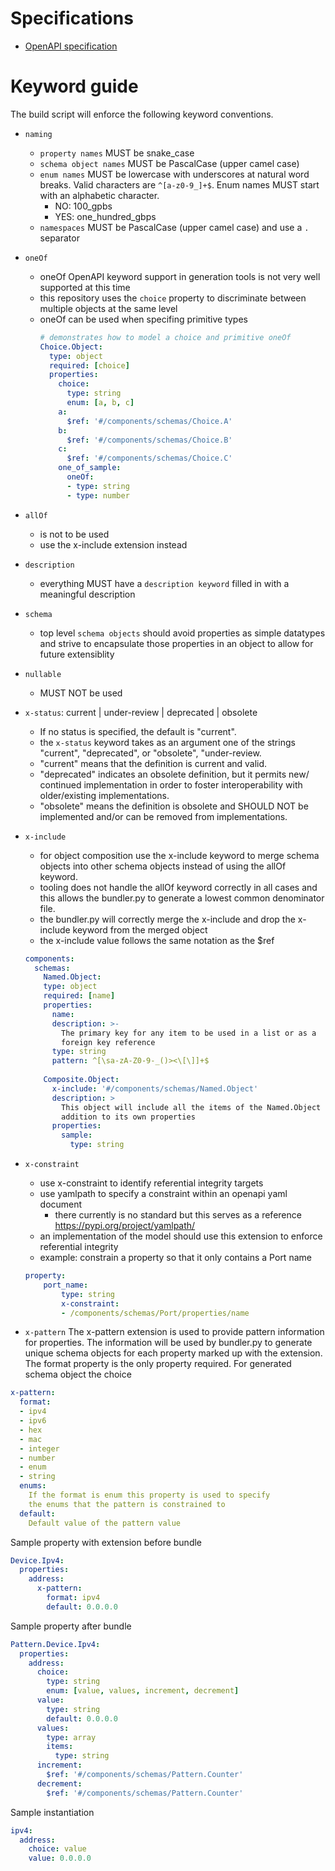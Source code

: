 # Specifications
- [OpenAPI specification](
https://github.com/OAI/OpenAPI-Specification/blob/master/versions/3.0.3.md)


# Keyword guide
The build script will enforce the following keyword conventions.

- `naming`
  - `property names` MUST be snake_case
  - `schema object names` MUST be PascalCase (upper camel case)
  - `enum names` MUST be lowercase with underscores at natural word breaks.
  Valid characters are `^[a-z0-9_]+$`. 
  Enum names MUST start with an alphabetic character.
    - NO: 100_gpbs
    - YES: one_hundred_gbps
  - `namespaces` MUST be PascalCase (upper camel case) and use a `.` separator

- `oneOf`
  - oneOf OpenAPI keyword support in generation tools is not very well supported at this time
  - this repository uses the `choice` property to discriminate between multiple 
  objects at the same level
  - oneOf can be used when specifing primitive types
    ```yaml
    # demonstrates how to model a choice and primitive oneOf
    Choice.Object:
      type: object
      required: [choice]
      properties:
        choice:
          type: string
          enum: [a, b, c]
        a:
          $ref: '#/components/schemas/Choice.A'
        b:
          $ref: '#/components/schemas/Choice.B'
        c:
          $ref: '#/components/schemas/Choice.C'
        one_of_sample:
          oneOf:
          - type: string
          - type: number
    ```

- `allOf`
  - is not to be used
  - use the x-include extension instead

- `description`
  - everything MUST have a `description keyword` filled in with a meaningful 
  description

- `schema`
    - top level `schema objects` should avoid properties as simple datatypes and 
    strive to encapsulate those properties in an object to allow for future 
    extensiblity

- `nullable`
  - MUST NOT be used

- `x-status`: current | under-review | deprecated | obsolete
  - If no status is specified, the default is "current".
  - the `x-status` keyword takes as an argument one of the strings
   "current", "deprecated", or "obsolete", "under-review.
  - "current" means that the definition is current and valid.
  - "deprecated" indicates an obsolete definition, but it permits new/
      continued implementation in order to foster interoperability with
      older/existing implementations.
  - "obsolete" means the definition is obsolete and SHOULD NOT be
      implemented and/or can be removed from implementations.

- `x-include`
    - for object composition use the x-include keyword to merge schema objects 
    into other schema objects instead of using the allOf keyword.
    - tooling does not handle the allOf keyword correctly in all cases and
    this allows the bundler.py to generate a lowest common denominator file.
    - the bundler.py will correctly merge the x-include and drop the x-include
    keyword from the merged object
    - the x-include value follows the same notation as the $ref
    ```yaml
    components:
      schemas:
        Named.Object:
        type: object
        required: [name]
        properties:
          name:
          description: >-
            The primary key for any item to be used in a list or as a
            foreign key reference
          type: string
          pattern: ^[\sa-zA-Z0-9-_()><\[\]]+$
        
        Composite.Object:
          x-include: '#/components/schemas/Named.Object'
          description: >
            This object will include all the items of the Named.Object in
            addition to its own properties
          properties:
            sample:
              type: string
    ```

- `x-constraint`
    - use x-constraint to identify referential integrity targets
    - use yamlpath to specify a constraint within an openapi yaml document
        - there currently is no standard but this serves as a reference 
        https://pypi.org/project/yamlpath/
    - an implementation of the model should use this extension to enforce 
    referential integrity
    - example: constrain a property so that it only contains a Port name 
    ```yaml
    property:
        port_name:
            type: string
            x-constraint:
            - /components/schemas/Port/properties/name
    ```

- `x-pattern`
The x-pattern extension is used to provide pattern information for properties.
The information will be used by bundler.py to generate unique schema objects
for each property marked up with the extension.
The format property is the only property required.
For generated schema object the choice 
```yaml
x-pattern: 
  format: 
  - ipv4
  - ipv6
  - hex
  - mac
  - integer
  - number
  - enum
  - string
  enums: 
    If the format is enum this property is used to specify 
    the enums that the pattern is constrained to
  default: 
    Default value of the pattern value
```
Sample property with extension before bundle
```yaml
Device.Ipv4:
  properties:
    address:
      x-pattern:
        format: ipv4
        default: 0.0.0.0
```
Sample property after bundle
```yaml
Pattern.Device.Ipv4:
  properties:
    address:
      choice:
        type: string
        enum: [value, values, increment, decrement]
      value:
        type: string
        default: 0.0.0.0
      values:
        type: array
        items:
          type: string
      increment:
        $ref: '#/components/schemas/Pattern.Counter'
      decrement:
        $ref: '#/components/schemas/Pattern.Counter'    
```
Sample instantiation
```yaml
ipv4:
  address:
    choice: value
    value: 0.0.0.0
```